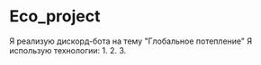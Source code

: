 # Eco_project

Я реализую дискорд-бота на тему "Глобальное потепление"
Я использую технологии:
1.
2.
3.
